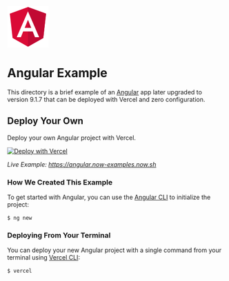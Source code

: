 ![Angular Logo](https://github.com/vercel/vercel/blob/master/packages/frameworks/logos/angular.svg)

# Angular Example

This directory is a brief example of an [Angular](https://angular.io/) app later upgraded to version 9.1.7 that can be deployed with Vercel and zero configuration.

## Deploy Your Own

Deploy your own Angular project with Vercel.

[![Deploy with Vercel](https://vercel.com/button)](https://vercel.com/import/project?template=https://github.com/vercel/vercel/tree/master/examples/angular)

_Live Example: https://angular.now-examples.now.sh_

### How We Created This Example

To get started with Angular, you can use the [Angular CLI](https://cli.angular.io/) to initialize the project:

```shell
$ ng new
```

### Deploying From Your Terminal

You can deploy your new Angular project with a single command from your terminal using [Vercel CLI](https://vercel.com/download):

```shell
$ vercel
```
